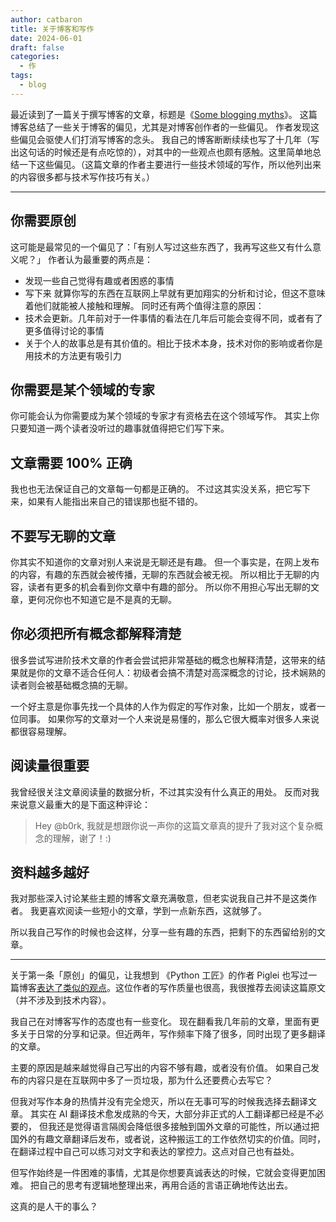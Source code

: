 ```yaml
---
author: catbaron
title: 关于博客和写作
date: 2024-06-01
draft: false
categories:
  - 作
tags:
  - blog
---
```

最近读到了一篇关于撰写博客的文章，标题是《[Some blogging myths](https://jvns.ca/blog/2023/06/05/some-blogging-myths/?utm_source=pocket_saves)》。
这篇博客总结了一些关于博客的偏见，尤其是对博客创作者的一些偏见。
作者发现这些偏见会驱使人们打消写博客的念头。
我自己的博客断断续续也写了十几年（写出这句话的时候还是有点吃惊的），对其中的一些观点也颇有感触。这里简单地总结一下这些偏见。（这篇文章的作者主要进行一些技术领域的写作，所以他列出来的内容很多都与技术写作技巧有关。）

---

## 你需要原创
这可能是最常见的一个偏见了：「有别人写过这些东西了，我再写这些又有什么意义呢？」
作者认为最重要的两点是：
- 发现一些自己觉得有趣或者困惑的事情
- 写下来
就算你写的东西在互联网上早就有更加翔实的分析和讨论，但这不意味着他们就能被人接触和理解。
同时还有两个值得注意的原因：
- 技术会更新。几年前对于一件事情的看法在几年后可能会变得不同，或者有了更多值得讨论的事情
- 关于个人的故事总是有其价值的。相比于技术本身，技术对你的影响或者你是用技术的方法更有吸引力

## 你需要是某个领域的专家
你可能会认为你需要成为某个领域的专家才有资格去在这个领域写作。
其实上你只要知道一两个读者没听过的趣事就值得把它们写下来。

## 文章需要 100% 正确
我也也无法保证自己的文章每一句都是正确的。
不过这其实没关系，把它写下来，如果有人能指出来自己的错误那也挺不错的。

## 不要写无聊的文章
你其实不知道你的文章对别人来说是无聊还是有趣。
但一个事实是，在网上发布的内容，有趣的东西就会被传播，无聊的东西就会被无视。
所以相比于无聊的内容，读者有更多的机会看到你文章中有趣的部分。
所以你不用担心写出无聊的文章，更何况你也不知道它是不是真的无聊。

## 你必须把所有概念都解释清楚
很多尝试写进阶技术文章的作者会尝试把非常基础的概念也解释清楚，这带来的结果就是你的文章不适合任何人：初级者会搞不清楚对高深概念的讨论，技术娴熟的读者则会被基础概念搞的无聊。

一个好主意是你事先找一个具体的人作为假定的写作对象，比如一个朋友，或者一位同事。
如果你写的文章对一个人来说是易懂的，那么它很大概率对很多人来说都很容易理解。

## 阅读量很重要
我曾经很关注文章阅读量的数据分析，不过其实没有什么真正的用处。
反而对我来说意义最重大的是下面这种评论：
> Hey @b0rk, 我就是想跟你说一声你的这篇文章真的提升了我对这个复杂概念的理解，谢了！:)

## 资料越多越好
我对那些深入讨论某些主题的博客文章充满敬意，但老实说我自己并不是这类作者。
我更喜欢阅读一些短小的文章，学到一点新东西，这就够了。

所以我自己写作的时候也会这样，分享一些有趣的东西，把剩下的东西留给别的文章。

---

关于第一条「原创」的偏见，让我想到 《Python 工匠》的作者 Piglei 也写过一篇博客[表达了类似的观点](https://www.piglei.com/articles/on-tech-writing-original/)。这位作者的写作质量也很高，我很推荐去阅读这篇原文（并不涉及到技术内容）。

我自己在对博客写作的态度也有一些变化。
现在翻看我几年前的文章，里面有更多关于日常的分享和记录。但近两年，写作频率下降了很多，同时出现了更多翻译的文章。

主要的原因是越来越觉得自己写出的内容不够有趣，或者没有价值。
如果自己发布的内容只是在互联网中多了一页垃圾，那为什么还要费心去写它？

但我对写作本身的热情并没有完全熄灭，所以在无事可写的时候我选择去翻译文章。
其实在 AI 翻译技术愈发成熟的今天，大部分非正式的人工翻译都已经是不必要的，
但我还是觉得语言隔阂会降低很多接触到国外文章的可能性，所以通过把国外的有趣文章翻译后发布，或者说，这种搬运工的工作依然切实的价值。同时，在翻译过程中自己可以练习对文字和表达的掌控力。这点对自己也有益处。

但写作始终是一件困难的事情，尤其是你想要真诚表达的时候，它就会变得更加困难。
把自己的思考有逻辑地整理出来，再用合适的言语正确地传达出去。

这真的是人干的事么？

